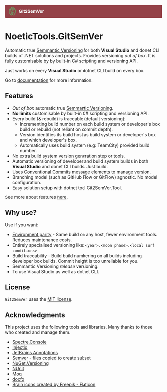 ![](Documentation/Images/Git2SemVer_banner_840x70.png)

# NoeticTools.GitSemVer

Automatic true [Semmantic Versioning](https://semver.org/) for both **Visual Studio** and donet CLI builds of .NET solutions and projects.
Provides versioning _out of box_. It is fully customisable by by built-in C# scripting and versioning API.

Just works on every <b>Visual Studio</b> or dotnet CLI build on every box.

Go to [documentation](https://noetictools.github.io/Git2SemVer.MSBuild/) for more information.


## Features

* _Out of box_ automatic true [Semmantic Versioning](https://semver.org/).
* **No limits** customisable by built-in C# scripting and versioning API.
* Every build (& rebuild) is traceable (default versioning):
  * Incrementing build number on each build system or developer's box build or rebuild (not reliant on commit depth).
  * Version identifies its build host as build system or developer's box and which developer's box.
  * Automatically uses build system (e.g: TeamCity) provided build number.
* No extra build system version generation step or tools.
* Automatic versioning of developer and build system builds in both **Visual Studio** and donet CLI builds. Just build.
* Uses [Conventional Commits](https://www.conventionalcommits.org/en/v1.0.0/) message elements to manage version.
* Branching model (such as GitHub Flow or GitFlow) agnostic. No model configuration.
* Easy solution setup with dotnet tool Git2SemVer.Tool.

See more about features [here](https://noetictools.github.io/Git2SemVer.MSBuild).


## Why use? 

Use if you want:

* [Environment parity](Documentation/Glossary.md#environment-parity) - Same build on any host, fewer environment tools. Reduces maintenance costs.
* Entirely specialised versioning like: `<year>.<moon phase>.<local surf conditions>`
* Build traceability - Build build numbering on all builds including developer box builds. Commit height is too unreliable for you.
* Semmantic Versioning _release_ versioning.
* To use Visual Studio as well as dotnet CLI.


## License

`Git2SemVer` uses the [MIT license](https://choosealicense.com/licenses/mit/).

## Acknowledgments

This project uses the following tools and libraries. Many thanks to those who created and manage them.

* [Spectre.Console](https://github.com/spectreconsole/spectre.console)
* [Injectio](https://github.com/loresoft/Injectio)
* [JetBrains Annotations](https://www.jetbrains.com/help/resharper/Code_Analysis__Code_Annotations.html)
* [Semver](https://www.nuget.org/packages/Semver) - files copied to create subset
* [NuGet.Versioning](https://www.nuget.org/packages/NuGet.Versioning)
* [NUnit](https://www.nuget.org/packages/NUnit)
* [Moq](https://github.com/devlooped/moq)
* [docfx](https://dotnet.github.io/docfx/)
* <a href="https://www.flaticon.com/free-icons/brain" title="brain icons">Brain icons created by Freepik - Flaticon</a>

